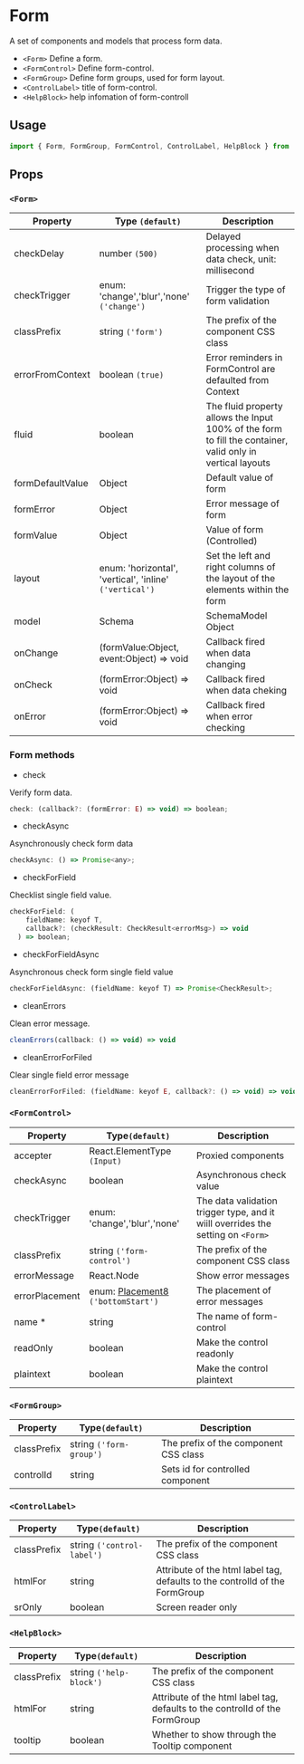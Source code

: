 # Form

A set of components and models that process form data.

- `<Form>` Define a form.
- `<FormControl>` Define form-control.
- `<FormGroup>` Define form groups, used for form layout.
- `<ControlLabel>` title of form-control.
- `<HelpBlock>` help infomation of form-controll

## Usage

```js
import { Form, FormGroup, FormControl, ControlLabel, HelpBlock } from 'rsuite';
```

<!--{demo}-->

## Props

### `<Form>`

| Property         | Type `(default)`                                        | Description                                                                                                |
| ---------------- | ------------------------------------------------------- | ---------------------------------------------------------------------------------------------------------- |
| checkDelay       | number `(500)`                                          | Delayed processing when data check, unit: millisecond                                                      |
| checkTrigger     | enum: 'change','blur','none' `('change')`               | Trigger the type of form validation                                                                        |
| classPrefix      | string `('form')`                                       | The prefix of the component CSS class                                                                      |
| errorFromContext | boolean `(true)`                                        | Error reminders in FormControl are defaulted from Context                                                  |
| fluid            | boolean                                                 | The fluid property allows the Input 100% of the form to fill the container, valid only in vertical layouts |
| formDefaultValue | Object                                                  | Default value of form                                                                                      |
| formError        | Object                                                  | Error message of form                                                                                      |
| formValue        | Object                                                  | Value of form (Controlled)                                                                                 |
| layout           | enum: 'horizontal', 'vertical', 'inline' `('vertical')` | Set the left and right columns of the layout of the elements within the form                               |
| model            | Schema                                                  | SchemaModel Object                                                                                         |
| onChange         | (formValue:Object, event:Object) => void                | Callback fired when data changing                                                                          |
| onCheck          | (formError:Object) => void                              | Callback fired when data cheking                                                                           |
| onError          | (formError:Object) => void                              | Callback fired when error checking                                                                         |

### Form methods

- check

Verify form data.

```js
check: (callback?: (formError: E) => void) => boolean;
```

- checkAsync

Asynchronously check form data

```js
checkAsync: () => Promise<any>;
```

- checkForField

Checklist single field value.

```js
checkForField: (
    fieldName: keyof T,
    callback?: (checkResult: CheckResult<errorMsg>) => void
  ) => boolean;
```

- checkForFieldAsync

Asynchronous check form single field value

```js
checkForFieldAsync: (fieldName: keyof T) => Promise<CheckResult>;
```

- cleanErrors

Clean error message.

```js
cleanErrors(callback: () => void) => void
```

- cleanErrorForFiled

Clear single field error message

```js
cleanErrorForFiled: (fieldName: keyof E, callback?: () => void) => void;
```

### `<FormControl>`

| Property       | Type`(default)`                              | Description                                                                      |
| -------------- | -------------------------------------------- | -------------------------------------------------------------------------------- |
| accepter       | React.ElementType `(Input)`                  | Proxied components                                                               |
| checkAsync     | boolean                                      | Asynchronous check value                                                         |
| checkTrigger   | enum: 'change','blur','none'                 | The data validation trigger type, and it wiill overrides the setting on `<Form>` |
| classPrefix    | string `('form-control')`                    | The prefix of the component CSS class                                            |
| errorMessage   | React.Node                                   | Show error messages                                                              |
| errorPlacement | enum: [Placement8](#types) `('bottomStart')` | The placement of error messages                                                  |
| name \*        | string                                       | The name of form-control                                                         |
| readOnly       | boolean                                      | Make the control readonly                                                        |
| plaintext      | boolean                                      | Make the control plaintext                                                       |

### `<FormGroup>`

| Property    | Type`(default)`         | Description                           |
| ----------- | ----------------------- | ------------------------------------- |
| classPrefix | string `('form-group')` | The prefix of the component CSS class |
| controlId   | string                  | Sets id for controlled component      |

### `<ControlLabel>`

| Property    | Type`(default)`            | Description                                                                 |
| ----------- | -------------------------- | --------------------------------------------------------------------------- |
| classPrefix | string `('control-label')` | The prefix of the component CSS class                                       |
| htmlFor     | string                     | Attribute of the html label tag, defaults to the controlId of the FormGroup |
| srOnly      | boolean                    | Screen reader only                                                          |

### `<HelpBlock>`

| Property    | Type`(default)`         | Description                                                                 |
| ----------- | ----------------------- | --------------------------------------------------------------------------- |
| classPrefix | string `('help-block')` | The prefix of the component CSS class                                       |
| htmlFor     | string                  | Attribute of the html label tag, defaults to the controlId of the FormGroup |
| tooltip     | boolean                 | Whether to show through the Tooltip component                               |
